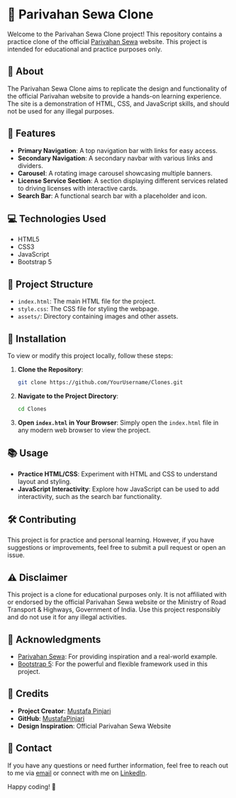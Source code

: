 # 🚗 Parivahan Sewa Clone

Welcome to the Parivahan Sewa Clone project! This repository contains a practice clone of the official [Parivahan Sewa](https://parivahan.gov.in/parivahan/) website. This project is intended for educational and practice purposes only.

## 📜 About

The Parivahan Sewa Clone aims to replicate the design and functionality of the official Parivahan website to provide a hands-on learning experience. The site is a demonstration of HTML, CSS, and JavaScript skills, and should not be used for any illegal purposes.

## 🚀 Features

- **Primary Navigation**: A top navigation bar with links for easy access.
- **Secondary Navigation**: A secondary navbar with various links and dividers.
- **Carousel**: A rotating image carousel showcasing multiple banners.
- **License Service Section**: A section displaying different services related to driving licenses with interactive cards.
- **Search Bar**: A functional search bar with a placeholder and icon.

## 💻 Technologies Used

- HTML5
- CSS3
- JavaScript
- Bootstrap 5

## 📂 Project Structure

- `index.html`: The main HTML file for the project.
- `style.css`: The CSS file for styling the webpage.
- `assets/`: Directory containing images and other assets.

## 🔧 Installation

To view or modify this project locally, follow these steps:

1. **Clone the Repository**:
   ```bash
   git clone https://github.com/YourUsername/Clones.git
   ```
2. **Navigate to the Project Directory**:
   ```bash
   cd Clones
   ```
3. **Open `index.html` in Your Browser**: Simply open the `index.html` file in any modern web browser to view the project.

## 📚 Usage

- **Practice HTML/CSS**: Experiment with HTML and CSS to understand layout and styling.
- **JavaScript Interactivity**: Explore how JavaScript can be used to add interactivity, such as the search bar functionality.

## 🛠️ Contributing

This project is for practice and personal learning. However, if you have suggestions or improvements, feel free to submit a pull request or open an issue.

## ⚠️ Disclaimer

This project is a clone for educational purposes only. It is not affiliated with or endorsed by the official Parivahan Sewa website or the Ministry of Road Transport & Highways, Government of India. Use this project responsibly and do not use it for any illegal activities.

## 🙏 Acknowledgments

- [Parivahan Sewa](https://parivahan.gov.in/parivahan/): For providing inspiration and a real-world example.
- [Bootstrap 5](https://getbootstrap.com/): For the powerful and flexible framework used in this project.

## 🎉 Credits

- **Project Creator**: [Mustafa Pinjari](https://www.linkedin.com/in/mustafa-pinjari-287625256/)
- **GitHub**: [MustafaPinjari](https://github.com/MustafaPinjari)
- **Design Inspiration**: Official Parivahan Sewa Website

## 📧 Contact

If you have any questions or need further information, feel free to reach out to me via [email](mailto:unlessuser99@gmail.com) or connect with me on [LinkedIn](https://www.linkedin.com/in/mustafa-pinjari-287625256/).

Happy coding! 🚀
